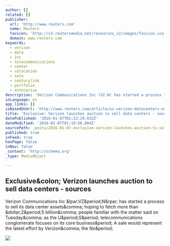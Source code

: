 ```yaml
---
author: []
related: []
publisher:
  url: 'http://www.reuters.com'
  name: Reuters
  favicon: 'http://s3.reutersmedia.net/resources_v2/images/favicon.ico'
  domain: www.reuters.com
keywords:
  - verizon
  - data
  - inc
  - telecommunications
  - center
  - colocation
  - sale
  - centurylink
  - portfolio
  - enterprise
description: 'Verizon Communications Inc (VZ.N) has started a process to sell its data center assets, hoping to fetch more than $2.5 billion, people familiar with the matter said on Tuesday, as the U.S. telecommunications conglomerate focuses on its core business. A sale would represent the latest effort by Verizon, the No.'
inLanguage: en
app_links: []
isBasedOnUrl: 'http://www.reuters.com/article/us-verizon-datacenters-exclusive-idUSKBN0UJ29G20160106?feedType=RSS&feedName=technologyNews'
title: 'Exclusive: Verizon launches auction to sell data centers - sources'
datePublished: '2016-01-07T01:22:29.832Z'
dateModified: '2016-01-07T01:19:56.804Z'
sourcePath: _posts/2016-01-07-exclusive-verizon-launches-auction-to-sell-data-centers-s.md
published: true
inFeed: true
hasPage: false
inNav: false
_context: 'http://schema.org'
_type: MediaObject

---
```

<article style=""><h1>Exclusive&amp;colon; Verizon launches auction to sell data centers - sources</h1><p>Verizon Communications Inc &amp;lpar;VZ&amp;period;N&amp;rpar; has started a process to sell its data center assets&amp;comma; hoping to fetch more than &amp;dollar;2&amp;period;5 billion&amp;comma; people familiar with the matter said on Tuesday&amp;comma; as the U&amp;period;S&amp;period; telecommunications conglomerate focuses on its core business&amp;period; A sale would represent the latest effort by Verizon&amp;comma; the No&amp;period;</p><img src="http://s3.reutersmedia.net/resources/r/?m=02&amp;d=20160106&amp;t=2&amp;i=1107374019&amp;w=&amp;fh=545px&amp;fw=&amp;ll=&amp;pl=&amp;sq=&amp;r=LYNXMPEC0414N" /></article>